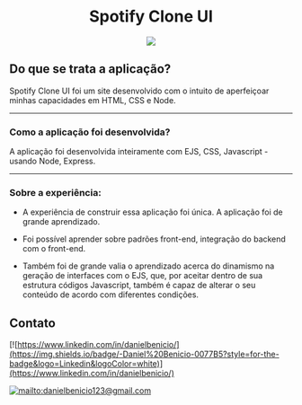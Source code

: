 <h1 align="center">Spotify Clone UI</h1>

<div align="center">
  <img src="https://github.com/danielusi/spotify-clone/blob/master/public/images/2021-12-14%2021-23-29.gif" >
</div>

<h2>Do que se trata a aplicação?</h2>
<p>Spotify Clone UI foi um site desenvolvido com o intuito de aperfeiçoar minhas capacidades em HTML, CSS e Node.</p>

<hr>

<h3>Como a aplicação foi desenvolvida?</h3>
   
<p> A aplicação foi desenvolvida inteiramente com EJS, CSS, Javascript - usando Node, Express.</p> 

<hr>

### Sobre a experiência:

+ A experiência de construir essa aplicação foi única. A aplicação foi de grande aprendizado.

+ Foi possível aprender sobre padrões front-end, integração do backend com o front-end.

+ Também foi de grande valia o aprendizado acerca do dinamismo na geração de interfaces com o EJS, que, por aceitar dentro de sua estrutura códigos Javascript, também é capaz de alterar o seu conteúdo de acordo com diferentes condições.

## Contato 

[![https://www.linkedin.com/in/danielbenicio/](https://img.shields.io/badge/-Daniel%20Benicio-0077B5?style=for-the-badge&logo=Linkedin&logoColor=white)](https://www.linkedin.com/in/danielbenicio/)

[![mailto:danielbenicio123@gmail.com](https://img.shields.io/badge/danielbenicio123@gmail.com-D14836?style=for-the-badge&logo=Gmail&logoColor=white)](mailto:danielbenicio123@gmail.com)
